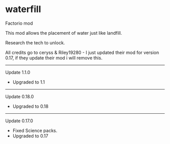 # waterfill

Factorio mod
 
This mod allows the placement of water just like landfill.

Research the tech to unlock.

All credits go to ceryss & Riley19280 - I just updated their mod for version 0.17, if they update their mod i will remove this.

-----------
Update 1.1.0 
- Upgraded to 1.1
-----------
Update 0.18.0 
- Upgraded to 0.18
-----------
Update 0.17.0 
- Fixed Science packs.
- Upgraded to 0.17
